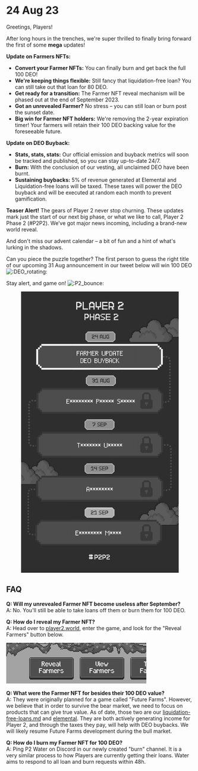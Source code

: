 # 24 Aug 23

Greetings, Players!

After long hours in the trenches, we're super thrilled to finally bring forward the first of some **mega** updates!

**Update on Farmers NFTs:**&#x20;

* **Convert your Farmer NFTs:** You can finally burn and get back the full 100 DEO!
* **We're keeping things flexible:** Still fancy that liquidation-free loan? You can still take out that loan for 80 DEO.
* **Get ready for a transition:** The Farmer NFT reveal mechanism will be phased out at the end of September 2023.
* **Got an unrevealed Farmer?** No stress – you can still loan or burn post the sunset date.
* **Big win for Farmer NFT holders:** We're removing the 2-year expiration timer! Your farmers will retain their 100 DEO backing value for the foreseeable future.

**Update on DEO Buyback:**

* **Stats, stats, stats:** Our official emission and buyback metrics will soon be tracked and published, so you can stay up-to-date 24/7.
* **Burn:** With the conclusion of our vesting, all unclaimed DEO have been burnt.
* **Sustaining buybacks:** 5% of revenue generated at Elemental and Liquidation-free loans will be taxed. These taxes will power the DEO buyback and will be executed at random each month to prevent gamification.

**Teaser Alert!** The gears of Player 2 never stop churning. These updates mark just the start of our next big phase, or what we like to call, Player 2 Phase 2 (#P2P2). We’ve got major news incoming, including a brand-new world reveal.

And don't miss our advent calendar – a bit of fun and a hint of what's lurking in the shadows.

Can you piece the puzzle together? The first person to guess the right title of our upcoming 31 Aug announcement in our tweet below will win 100 DEO ![:DEO\_rotating:](https://cdn.discordapp.com/emojis/1065662820072558735.gif?size=44\&quality=lossless)

Stay alert, and game on! ![:P2\_bounce:](https://cdn.discordapp.com/emojis/922304279073665144.gif?size=44\&quality=lossless)

<figure><img src="../.gitbook/assets/PLAYER_2_PHASE_2_1.png" alt=""><figcaption></figcaption></figure>

## FAQ

**Q: Will my unrevealed Farmer NFT become useless after September?**\
A: No. You'll still be able to take loans off them or burn them for 100 DEO.

**Q: How do I reveal my Farmer NFT?**\
A: Head over to [player2.world](https://player2.world), enter the game, and look for the "Reveal Farmers" button below.

![](<../.gitbook/assets/image (1).png>)

**Q: What were the Farmer NFT for besides their 100 DEO value?**\
A: They were originally planned for a game called "Future Farms". However, we believe that in order to survive the bear market, we need to focus on products that can give true value. As of date, those two are our [liquidation-free-loans.md](../businesses/liquidation-free-loans.md "mention") and [elemental](../businesses/elemental/ "mention"). They are both actively generating income for Player 2, and through the taxes they pay, will help with DEO buybacks. We will likely resume Future Farms development during the bull market.

**Q: How do I burn my Farmer NFT for 100 DEO?**\
A: Ping P2 Water on Discord in our newly created "burn" channel. It is a very similar process to how Players are currently getting their loans. Water aims to respond to all loan and burn requests within 48h.
